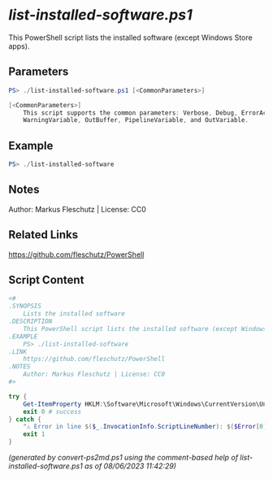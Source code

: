 *list-installed-software.ps1*
================

This PowerShell script lists the installed software (except Windows Store apps).

Parameters
----------
```powershell
PS> ./list-installed-software.ps1 [<CommonParameters>]

[<CommonParameters>]
    This script supports the common parameters: Verbose, Debug, ErrorAction, ErrorVariable, WarningAction, 
    WarningVariable, OutBuffer, PipelineVariable, and OutVariable.
```

Example
-------
```powershell
PS> ./list-installed-software

```

Notes
-----
Author: Markus Fleschutz | License: CC0

Related Links
-------------
https://github.com/fleschutz/PowerShell

Script Content
--------------
```powershell
<#
.SYNOPSIS
	Lists the installed software
.DESCRIPTION
	This PowerShell script lists the installed software (except Windows Store apps).
.EXAMPLE
	PS> ./list-installed-software
.LINK
	https://github.com/fleschutz/PowerShell
.NOTES
	Author: Markus Fleschutz | License: CC0
#>

try {
	Get-ItemProperty HKLM:\Software\Microsoft\Windows\CurrentVersion\Uninstall\*, HKLM:\Software\Wow6432Node\Microsoft\Windows\CurrentVersion\Uninstall\*, HKCU:\Software\Microsoft\Windows\CurrentVersion\Uninstall\* | select-object DisplayName,DisplayVersion,InstallDate | Format-Table -autoSize
	exit 0 # success
} catch {
	"⚠️ Error in line $($_.InvocationInfo.ScriptLineNumber): $($Error[0])"
	exit 1
}
```

*(generated by convert-ps2md.ps1 using the comment-based help of list-installed-software.ps1 as of 08/06/2023 11:42:29)*
